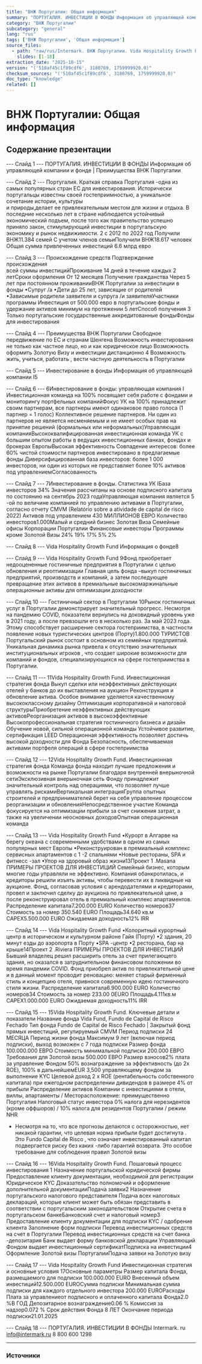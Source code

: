 ```yaml
---
title: "ВНЖ Португалии: Общая информация"
summary: "ПОРТУГАЛИЯ. ИНВЕСТИЦИИ В ФОНДЫ Информация об управляющей компании и фонде   |   Преимущества ВНЖ Португалии Португалия."
category: "ВНЖ Португалии"
subcategory: "general"
lang: "rus"
tags: ['ВНЖ Португалии', 'Общая информация']
source_files:
  - path: "raw/rus/Intermark. ВНЖ Португалии. Vida Hospitality Growth Fund RUS.pdf"
    slides: [1-18]
extraction_date: "2025-10-15"
version: "('510af45c1f89cdf6', 3180769, 1759999920.0)"
checksum_sources: "('510af45c1f89cdf6', 3180769, 1759999920.0)"
doc_type: "knowledge"
related: []
---
```


# ВНЖ Португалии: Общая информация

## Содержание презентации

--- Слайд 1 ---
ПОРТУГАЛИЯ. ИНВЕСТИЦИИ В ФОНДЫ
Информация об управляющей компании и фонде   |   Преимущества ВНЖ Португалии

--- Слайд 2 ---
Португалия.
Краткая справка
Португалия -одна из самых популярных стран ЕС для 
инвестирования. Исторически португальцы известны своей 
гостеприимностью, а уникальное сочетание истории, культуры  
и природы,делает ее привлекательным местом для жизни и 
отдыха.
В последние несколько лет в стране наблюдается устойчивый 
экономический подъем, после того как правительство успешно 
приняло закон, стимулирующий инвестиции в португальскую 
экономику и рынок недвижимости.
2
с 2012 по 2022 год Получили ВНЖ11.384 семей 
С учетом членов семьиПолучили ВНЖ18.617 человек
Общая сумма привлеченных инвестиций 6.6 млрд евро

--- Слайд 3 ---
Происхождение средств
Подтверждение происхождения  
всей  суммы  инвестицийПроживание
14 дней в течение каждых 2 летСроки  оформления
От 12 месяцев
Получение гражданства
Через 5 лет
при постоянном проживанииВНЖ Португалии за 
инвестиции в фонды
•Супруг /а
•Дети до 25 лет, зависящие от родителей
•Зависимые родители заявителя и супруга /и заявителяУчастники  программы
Инвестиция от 500.000 евро в португальские фонды и 
удержание активов минимум на протяжении 5 летСпособ получения
3
Только португальские государственные аккредитованные фондыФонды для инвестирования

--- Слайд 4 ---
Преимущества
ВНЖ Португалии
Свободное передвижение 
по ЕС и странам Шенгена
Возможность инвестирования не только как частное лицо, но и как юридическое лицо
Возможность оформить Золотую Визу и инвестиции дистанционно 4
Возможность жить, учиться, работать , 
вести частную деятельность в Португалии

--- Слайд 5 ---
Инвестирование в фонды
Информация об управляющей компании I5

--- Слайд 6 ---
6Инвестирование в фонды: управляющая компания I
Инвестиционная команда на 100% посвящает себя работе 
с фондами и мониторингу портфельных компанийФокус
УК на 100% принадлежит своим партнерам, все партнеры имеют 
одинаковое право голоса (1 партнер = 1 голос)
Коллективное решение партнеров. Ни один из партнеров не 
является несменяемым и не имеет особых прав на принятие 
решений (формальных или неформальных)Управляющая компанияВысококвалифицированная инвестиционная команда УК 
c большим опытом работы в ведущих инвестиционных 
банках, фондах и брокерах ЕвропыВысокая эффективность
Совпадение интересов: более 60% чистой стоимости партнеров инвестировано в предлагаемые фонды
Диверсифицированная база инвесторов: более 1 000 
инвесторов, ни один из которых не представляет более 10% 
активов под управлениемСогласованность

--- Слайд 7 ---
7Инвестирование в фонды. 
Статистика УК  IБаза инвесторов 
34%
Значения рассчитаны на основе подписного капитала 
по состоянию на сентябрь 2023 годаУправляющая компания является 5 -ой по величине компанией по управлению 
активами в Португалии, согласно отчету CMVM (Relatório sobre
a atividade de capital de risco 2022)
Активов под управлением 430 МИЛЛИОНОВ ЕВРО
Количество инвесторов1.000Малый 
и средний бизнес
Золотая
Виза
Семейные 
офисы
Корпорации 
Португалии
Финансовые 
инвесторы
Программы кроме 
Золотой Визы 24%
19%
17%
5%
2%

--- Слайд 8 ---
Vida Hospitality Growth Fund
Информация о фонде8

--- Слайд 9 ---
Vida Hospitality 
Growth Fund
9Фонд приобретает недооцененные гостиничные 
предприятия в Португалии с целью обновления и реоптимизации
Главная цель фонда –выкуп гостиничных предприятий, 
производств и компаний, а затем последующее превращение 
этих активов в премиальные высокомаржинальные 
операционные активы для оптимизации доходности

--- Слайд 10 ---
Гостиничный сектор в 
Португалии
10Рынок гостиничных услуг в Португалии демонстрирует 
значительный прогресс. 
Несмотря на пандемию COVID, показатели вернулись на 
доковидный уровень уже в 2021 году, а после превзошли его в несколько раз.
За май 2023 года. Этому способствует расширение сектора 
гостеприимства, в частности появление новых 
туристических центров (Порту)1.800.000 ТУРИСТОВ
Португальский рынок состоит в основном из семейных предприятий. Уникальная динамика рынка привела к 
отсутствию значительных институциональных игроков , 
что создает широкие возможности для компаний и фондов, специализирующихся на сфере гостеприимства в 
Португалии.

--- Слайд 11 ---
11Vida Hospitality Growth Fund. Инвестиционная стратегия фонда
Выкуп сделки или неэффективных действующих отелей 
у банков до их выставления на аукцион
Реконструкция и обновление актива. Особое внимание 
уделяется качественному высококлассному дизайну
Оптимизация корпоративной 
и налоговой структурыПриобретение неэффективных 
действующих активовРеорганизация активов в высокоэффективные
Высокопрофессиональная стратегия гостиничного 
бизнеса и дизайн
Обучение новой, сильной операционной
команды
Устойчивое развитие, сертификация 
LEED
Операционная эффективность позволяет достичь 
высокой доходности для Фонда
Безопасность, обеспечиваемая активами портфеля 
операций в сфере гостеприимства

--- Слайд 12 ---
12Vida Hospitality Growth Fund. Инвестиционная стратегия фонда
Команда фонда находит лучшие предложения и возможности на рынке 
Португалии благодаря внутренней внерыночной сетиЭксклюзивная внерыночная сеть
Фонду принадлежит значительный контроль над операциями, что позволяет лучше управлять рискамиВертикальная интеграцияГруппа опытных строителей и предпринимателей берет на себя управление процессом реорганизации и обновленияНепосредственное участие
Команда фокусируется на оптимизации прибыли за счет снижения затрат, а также на увеличении неосновных доходовОпытная операционная команда

--- Слайд 13 ---
Vida Hospitality Growth Fund
•Курорт в Алгарве на берегу океана с современными 
удобствами в одном из самых популярных мест Европы
•Реконструирован в премиальный комплекс сервисных 
апартаментов с 1 -2 спальнями
•Новые рестораны, SPA и фитнесс -зал
•Упор на здоровый образ жизни13Проект 1 .Masana ПРИМЕРЫ ПРОЕКТОВ ДЛЯ ИНВЕСТИЦИЙ
Семейный бизнес, которым многие годы управляли не эффективно. Компания обанкротилась, и кредиторы решили изъять активы, чтобы 
перевести их в ликвидные на аукционе.
Фонд, согласовав условия с арендодателями и кредиторами, провел 
и заключил сделку до аукциона по привлекательной цене, а после 
реконструировал отель в премиальный комплекс апартаментов.
Распределение капитала7.200.000 EURO
Количество номеров37
Стоимость за номер 350.540 EURO
Площадь34.640 кв.м
CAPEX5.500.000 EURO
Ожидаемая доходность12% IRR

--- Слайд 14 ---
Vida Hospitality Growth Fund
•Колоритный курортный центр в историческом и 
культурном районе Гайя (Порту)
•2 здания, 20 минут езды до аэропорта в Порту
•SPA -центр
•2 ресторана, бар на крыше14Проект 2 .Riviera ПРИМЕРЫ ПРОЕКТОВ ДЛЯ ИНВЕСТИЦИЙ
Бывший владелец решил расширить отель за счет прилегающего 
здания, но оказался в затруднительном финансовом положении во 
время пандемии COVID.
Фонд приобрел актив по привлекательной цене и в данный момент 
проводит реновацию: меняет старый фирменный стиль и концепцию 
отеля, привнося современную идею гостиничного стиля жизни.
Распределение капитала6.900.000 EURO
Количество номеров34
Стоимость за номер 233.00 0EURO
Площадь4.111кв.м
CAPEX1.000.000 EURO
Ожидаемая доходность11% IRR

--- Слайд 15 ---
15Vida Hospitality Growth Fund. Ключевые детали и показатели
Название фонда Vida Fund, Fundo de Capital de Risco Fechado
Тип фонда Fundo de Capital de Risco  Fechado | Закрытый фонд прямых инвестиций, регулируемый CMVM
Период подписки 24 МЕСЯЦА
Период жизни фонда Максимум 9 лет (включая период подписки), выход возможен с 7 года подписки
Размер фонда 100.000.000 ЕВРО
Стоимость минимальной подписки 200.000 ЕВРО
Требования для Золотой визы 500.000 ЕВРО
Размер взносов2% плата за управление Фондом
50% вознаграждение за эффективность (до 2x ROE), 100% в дальнейшемEUR 3,500 управляющему фондом за выполнение KYC
Целевой доход 2 x ROE (рентабельность собственного капитала) при ежегодном распределении дивидендов в размере 4% от прибыли
Распределение активов Компании с инвестициями в отели, виллы, апартаменты / Месторасположение: преимущественно Португалия
Налоговый статус инвестора 0% налога для нерезидентов (кроме оффшоров) / 10% налога для резидентов Португалии / режим NHR
* Несмотря на то, что все прогнозы делаются с осторожностью, нет никакой гарантии, что целевая норма прибыли будет достигнута . Это Fundo Capital de Risco , что означает инвестированный 
капитал подвергается риску без каких -либо гарантий возврата. Это особое требование для соблюдения правил Золотой визы

--- Слайд 16 ---
16Vida Hospitality Growth Fund. Пошаговый процесс инвестирования
1
Назначение португальской 
юридической фирмы
Предоставление клиенту 
документации, необходимой 
для регистрации
Юридическое KYC
Доказательство полномочий 
и оформление дополнительной 
документацииПодача 
заявки2
Назначение португальского 
налогового представителя
Подача всех налоговых 
деклараций, которые клиент 
может быть обязан представить 
в соответствии с португальским 
законодательством
Открытие счета в 
португальском банкеБанковский счет
и налоговый номер3
Предоставление клиенту 
документации для подписки 
KYC / одобрение клиента
Заполнение форм подписки
Перевод инвестиционных средств 
на счет в Португалии
Перевод инвестиционных средств 
на счет банка -депозитария
Банк выдает форму банковской 
декларации
Управляющий Фондом выдает 
инвестиционный сертификатПодписка 
на инвестиции4
Оформление Золотой визы 
ПортугалииПодача заявки
на Золотую визу

--- Слайд 17 ---
Vida Hospitality Growth Fund
Инвестиционная стратегия и основные условия
17Основные параметры
Размер капитала Фонда, 
размещаемого для подписки 100.000.000 EURO
Внесенный объем инвестиций12.500.000  EUROСумма подписки
Минимальная сумма подписки для каждого отдельного инвестора 200.000 EUROРасходы
Плата за управлениеот подписного и оплаченного капитала Фонда2.0 %В ГОД
Депозитарное вознаграждение0.06  %
Комиссия за надзор0.072  %
Срок действия Фонда 8 ЛЕТ
Окончание периода подписки21.01.2025

--- Слайд 18 ---
ПОРТУГАЛИЯ. ИНВЕСТИЦИИ В ФОНДЫ
Intermark. ru info@intermark.ru 8 800 600 1298


---

### Источники
[^src1]: raw/Intermark. ВНЖ Португалии. Vida Hospitality Growth Fund RUS.pdf → слайды 1–18
